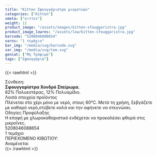 ```yaml
---
title: "Kitten Σφουγγάριστρα μικροϊνών"
categories: ["Kitten"]
smeta: ["κιττεν"]
weight: 12
product_image: "/assets/images/kitten-sfouggaristra.jpg"
product_image_lowres: "/assets/low/kitten-sfouggaristra.jpg"
barcode: "5208046088654"
varos: "1 τεμάχιο"
bar_img: "/media/svg/barcode.svg"
var_img: "/media/svg/tem.svg"
gencat: ["Μη Τρόφιμα"]
tags: ["Σφουγγάρια"]
---
```

{{< rawhtml >}}

<div class="product">
    <div class="sis">Σύνθεση:</div>
    <div class="alltext">
       <b>Σφουγγαρίστρα Χονδρό Σπείρωμα.</b><br>
        82% Πολυεστέρας, 12% Πολυαμίδιο.
    </div>
    <div class="lip">Λοιπά στοιχεία προϊόντος</div>
    <div class="alltext">Πλένεται στο χέρι μόνο με νερό, στους 60°C.
Μετά τη χρήση, ξεβγάζετε με καθαρό νερό,στύβετε καλά και την αφήνετε να στεγνώσει.<br>
 </div>
 <div class="sis">Οδηγίες Προφύλαξης</div>
<div class="alltext">Η επαφή με χλωροκαθαριστικό ενδέχεται να προκαλέσει φθορά στις μικροΐνες.</div>
    <div id="barcode">
        <div id="barimage1"></div><span id="bartext">5208046088654</span>
    </div>
    <div id="varos">
        <div id="varosimage"><img src="/media/svg/tem.svg" alt=""></div><span id="varostext">1 τεμάχιο</span>
    </div>
    <div id="kivotio">ΠΕΡΙΕΧΟΜΕΝΟ ΚΙΒΩΤΙΟΥ:<br>Αναμένεται</div>
    <div class="pimg"></div>
</div>
{{< /rawhtml >}}


